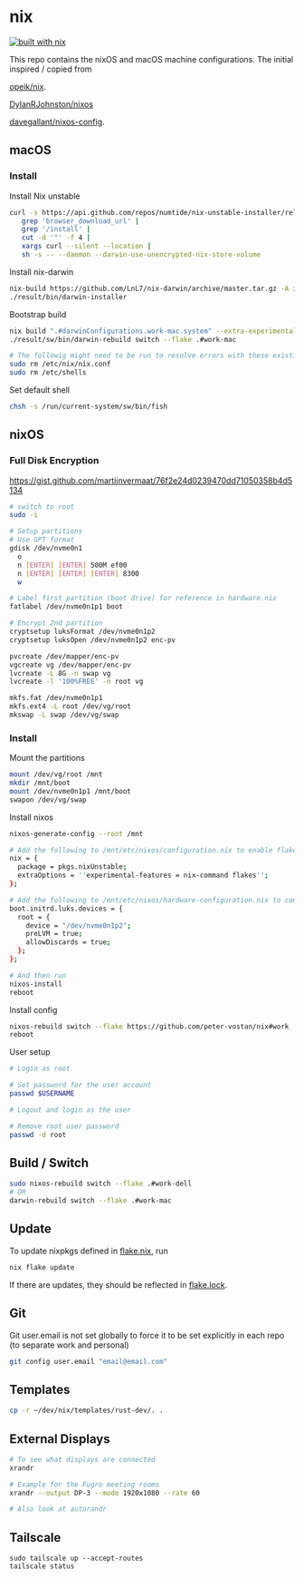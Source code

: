 # nix

[![built with nix](https://builtwithnix.org/badge.svg)](https://builtwithnix.org)

This repo contains the nixOS and macOS machine configurations.
The initial inspired / copied from

[opeik/nix](https://github.com/opeik/nix).

[DylanRJohnston/nixos](https://github.com/DylanRJohnston/nixos)

[davegallant/nixos-config](https://github.com/davegallant/nix-config).

## macOS

### Install

Install Nix unstable
```sh
curl -s https://api.github.com/repos/numtide/nix-unstable-installer/releases/latest |
   grep 'browser_download_url' |
   grep '/install' |
   cut -d '"' -f 4 |
   xargs curl --silent --location |
   sh -s -- --daemon --darwin-use-unencrypted-nix-store-volume
```

Install nix-darwin
```sh
nix-build https://github.com/LnL7/nix-darwin/archive/master.tar.gz -A installer && \
./result/bin/darwin-installer
```

Bootstrap build
```sh
nix build ".#darwinConfigurations.work-mac.system" --extra-experimental-features nix-command --extra-experimental-features flakes
./result/sw/bin/darwin-rebuild switch --flake .#work-mac

# The followig might need to be run to resolve errors with these existing files
sudo rm /etc/nix/nix.conf
sudo rm /etc/shells
```

Set default shell
```sh
chsh -s /run/current-system/sw/bin/fish
```

## nixOS

### Full Disk Encryption

https://gist.github.com/martijnvermaat/76f2e24d0239470dd71050358b4d5134

```sh
# switch to root
sudo -i

# Setup partitions
# Use GPT format
gdisk /dev/nvme0n1
  o
  n [ENTER] [ENTER] 500M ef00
  n [ENTER] [ENTER] [ENTER] 8300
  w

# Label first partition (boot drive) for reference in hardware.nix
fatlabel /dev/nvme0n1p1 boot

# Encrypt 2nd partition
cryptsetup luksFormat /dev/nvme0n1p2
cryptsetup luksOpen /dev/nvme0n1p2 enc-pv

pvcreate /dev/mapper/enc-pv
vgcreate vg /dev/mapper/enc-pv
lvcreate -L 8G -n swap vg
lvcreate -l '100%FREE' -n root vg

mkfs.fat /dev/nvme0n1p1
mkfs.ext4 -L root /dev/vg/root
mkswap -L swap /dev/vg/swap
```

### Install

Mount the partitions
```sh
mount /dev/vg/root /mnt
mkdir /mnt/boot
mount /dev/nvme0n1p1 /mnt/boot
swapon /dev/vg/swap
```

Install nixos
```sh
nixos-generate-config --root /mnt

# Add the following to /mnt/etc/nixos/configuration.nix to enable flakes
nix = {
  package = pkgs.nixUnstable;
  extraOptions = ''experimental-features = nix-command flakes'';
};

# Add the following to /mnt/etc/nixos/hardware-configuration.nix to configure the encrypted root drive
boot.initrd.luks.devices = {
  root = {
    device = "/dev/nvme0n1p2";
    preLVM = true;
    allowDiscards = true;
  };
};

# And then run
nixos-install
reboot
```

Install config
```sh
nixos-rebuild switch --flake https://github.com/peter-vostan/nix#work
reboot
```

User setup
```sh
# Login as root

# Set password for the user account
passwd $USERNAME

# Logout and login as the user

# Remove root user password
passwd -d root
```

## Build / Switch

```sh
sudo nixos-rebuild switch --flake .#work-dell
# OR
darwin-rebuild switch --flake .#work-mac
```

## Update

To update nixpkgs defined in [flake.nix](./flake.nix), run

```sh
nix flake update
```

If there are updates, they should be reflected in [flake.lock](./flake.lock).

## Git

Git user.email is not set globally to force it to be set explicitly in each repo (to separate work and personal)

```sh
git config user.email "email@email.com"
```

## Templates

```sh
cp -r ~/dev/nix/templates/rust-dev/. .
```

## External Displays

```sh
# To see what displays are connected
xrandr 

# Example for the Fugro meeting rooms
xrandr --output DP-3 --mode 1920x1080 --rate 60

# Also look at autorandr
```

## Tailscale

```
sudo tailscale up --accept-routes
tailscale status
```